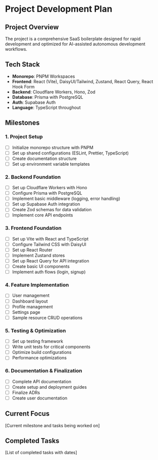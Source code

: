 # Project Development Plan

## Project Overview

The project is a comprehensive SaaS boilerplate designed for rapid development and optimized for AI-assisted autonomous development workflows.

## Tech Stack

- **Monorepo**: PNPM Workspaces
- **Frontend**: React (Vite), DaisyUI/Tailwind, Zustand, React Query, React Hook Form
- **Backend**: Cloudflare Workers, Hono, Zod
- **Database**: Prisma with PostgreSQL
- **Auth**: Supabase Auth
- **Language**: TypeScript throughout

## Milestones

### 1. Project Setup

- [ ] Initialize monorepo structure with PNPM
- [ ] Set up shared configurations (ESLint, Prettier, TypeScript)
- [ ] Create documentation structure
- [ ] Set up environment variable templates

### 2. Backend Foundation

- [ ] Set up Cloudflare Workers with Hono
- [ ] Configure Prisma with PostgreSQL
- [ ] Implement basic middleware (logging, error handling)
- [ ] Set up Supabase Auth integration
- [ ] Create Zod schemas for data validation
- [ ] Implement core API endpoints

### 3. Frontend Foundation

- [ ] Set up Vite with React and TypeScript
- [ ] Configure Tailwind CSS with DaisyUI
- [ ] Set up React Router
- [ ] Implement Zustand stores
- [ ] Set up React Query for API integration
- [ ] Create basic UI components
- [ ] Implement auth flows (login, signup)

### 4. Feature Implementation

- [ ] User management
- [ ] Dashboard layout
- [ ] Profile management
- [ ] Settings page
- [ ] Sample resource CRUD operations

### 5. Testing & Optimization

- [ ] Set up testing framework
- [ ] Write unit tests for critical components
- [ ] Optimize build configurations
- [ ] Performance optimizations

### 6. Documentation & Finalization

- [ ] Complete API documentation
- [ ] Create setup and deployment guides
- [ ] Finalize ADRs
- [ ] Create user documentation

## Current Focus

[Current milestone and tasks being worked on]

## Completed Tasks

[List of completed tasks with dates]
